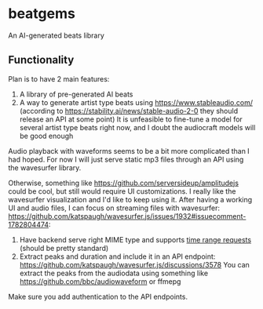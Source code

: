 # beatgems

An AI-generated beats library

## Functionality

Plan is to have 2 main features:

1. A library of pre-generated AI beats
2. A way to generate artist type beats using https://www.stableaudio.com/ (according to https://stability.ai/news/stable-audio-2-0 they should release an API at some point)
   It is unfeasible to fine-tune a model for several artist type beats right now, and I doubt the audiocraft models will be good enough

Audio playback with waveforms seems to be a bit more complicated than I had hoped. For now I will just serve static mp3 files through an API using the wavesurfer library.

Otherwise, something like https://github.com/serversideup/amplitudejs could be cool, but still would require UI customizations. I really like the wavesurfer visualization and I'd like to keep using it. After having a working UI and audio files, I can focus on streaming files with wavesurfer: https://github.com/katspaugh/wavesurfer.js/issues/1932#issuecomment-1782804474:

1. Have backend serve right MIME type and supports [time range requests](https://developer.mozilla.org/en-US/docs/Web/Media/Audio_and_video_delivery/buffering_seeking_time_ranges) (should be pretty standard)
2. Extract peaks and duration and include it in an API endpoint: https://github.com/katspaugh/wavesurfer.js/discussions/3578
   You can extract the peaks from the audiodata using something like https://github.com/bbc/audiowaveform or ffmepg

Make sure you add authentication to the API endpoints.
